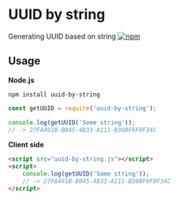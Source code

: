 # UUID by string
Generating UUID based on string
[![npm](https://img.shields.io/npm/v/uuid-by-string.svg)](https://www.npmjs.com/package/uuid-by-string)
## Usage
**Node.js**
```shell
npm install uuid-by-string
```
``` js
const getUUID = require('uuid-by-string');

console.log(getUUID('Some string'));
// -> 27FA491B-B045-4B33-A111-B38BF6F0F34C
```

**Client side**
``` html
<script src="uuid-by-string.js"></script>
<script>
    console.log(getUUID('Some string'));
    // -> 27FA491B-B045-4B33-A111-B38BF6F0F34C
</script>
```
